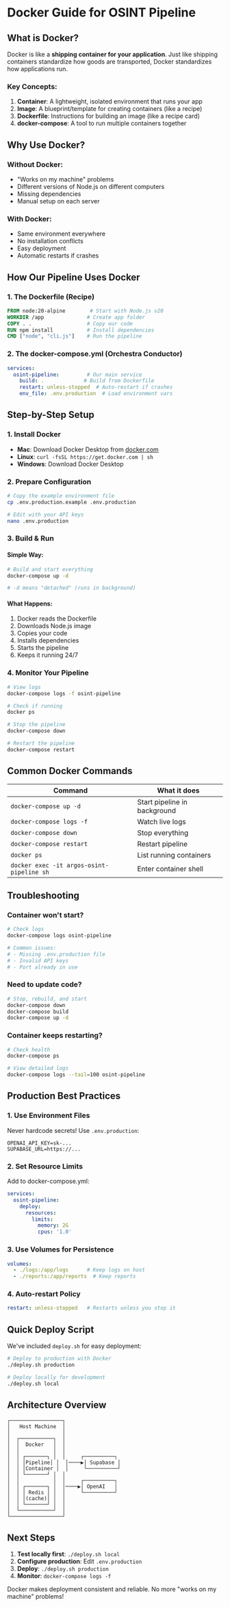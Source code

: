 # Docker Guide for OSINT Pipeline

## What is Docker?

Docker is like a **shipping container for your application**. Just like shipping containers standardize how goods are transported, Docker standardizes how applications run.

### Key Concepts:

1. **Container**: A lightweight, isolated environment that runs your app
2. **Image**: A blueprint/template for creating containers (like a recipe)
3. **Dockerfile**: Instructions for building an image (like a recipe card)
4. **docker-compose**: A tool to run multiple containers together

## Why Use Docker?

### Without Docker:
- "Works on my machine" problems
- Different versions of Node.js on different computers
- Missing dependencies
- Manual setup on each server

### With Docker:
- Same environment everywhere
- No installation conflicts
- Easy deployment
- Automatic restarts if crashes

## How Our Pipeline Uses Docker

### 1. The Dockerfile (Recipe)
```dockerfile
FROM node:20-alpine        # Start with Node.js v20
WORKDIR /app              # Create app folder
COPY . .                  # Copy our code
RUN npm install           # Install dependencies
CMD ["node", "cli.js"]    # Run the pipeline
```

### 2. The docker-compose.yml (Orchestra Conductor)
```yaml
services:
  osint-pipeline:         # Our main service
    build: .             # Build from Dockerfile
    restart: unless-stopped  # Auto-restart if crashes
    env_file: .env.production  # Load environment vars
```

## Step-by-Step Setup

### 1. Install Docker
- **Mac**: Download Docker Desktop from [docker.com](https://docker.com)
- **Linux**: `curl -fsSL https://get.docker.com | sh`
- **Windows**: Download Docker Desktop

### 2. Prepare Configuration
```bash
# Copy the example environment file
cp .env.production.example .env.production

# Edit with your API keys
nano .env.production
```

### 3. Build & Run

#### Simple Way:
```bash
# Build and start everything
docker-compose up -d

# -d means "detached" (runs in background)
```

#### What Happens:
1. Docker reads the Dockerfile
2. Downloads Node.js image
3. Copies your code
4. Installs dependencies
5. Starts the pipeline
6. Keeps it running 24/7

### 4. Monitor Your Pipeline

```bash
# View logs
docker-compose logs -f osint-pipeline

# Check if running
docker ps

# Stop the pipeline
docker-compose down

# Restart the pipeline
docker-compose restart
```

## Common Docker Commands

| Command | What it does |
|---------|-------------|
| `docker-compose up -d` | Start pipeline in background |
| `docker-compose logs -f` | Watch live logs |
| `docker-compose down` | Stop everything |
| `docker-compose restart` | Restart pipeline |
| `docker ps` | List running containers |
| `docker exec -it argos-osint-pipeline sh` | Enter container shell |

## Troubleshooting

### Container won't start?
```bash
# Check logs
docker-compose logs osint-pipeline

# Common issues:
# - Missing .env.production file
# - Invalid API keys
# - Port already in use
```

### Need to update code?
```bash
# Stop, rebuild, and start
docker-compose down
docker-compose build
docker-compose up -d
```

### Container keeps restarting?
```bash
# Check health
docker-compose ps

# View detailed logs
docker-compose logs --tail=100 osint-pipeline
```

## Production Best Practices

### 1. Use Environment Files
Never hardcode secrets! Use `.env.production`:
```env
OPENAI_API_KEY=sk-...
SUPABASE_URL=https://...
```

### 2. Set Resource Limits
Add to docker-compose.yml:
```yaml
services:
  osint-pipeline:
    deploy:
      resources:
        limits:
          memory: 2G
          cpus: '1.0'
```

### 3. Use Volumes for Persistence
```yaml
volumes:
  - ./logs:/app/logs      # Keep logs on host
  - ./reports:/app/reports  # Keep reports
```

### 4. Auto-restart Policy
```yaml
restart: unless-stopped   # Restarts unless you stop it
```

## Quick Deploy Script

We've included `deploy.sh` for easy deployment:

```bash
# Deploy to production with Docker
./deploy.sh production

# Deploy locally for development
./deploy.sh local
```

## Architecture Overview

```
┌─────────────────┐
│   Host Machine  │
│                 │
│  ┌───────────┐  │
│  │  Docker   │  │
│  │           │  │
│  │ ┌───────┐ │  │     ┌──────────┐
│  │ │Pipeline│ │  │────▶│ Supabase │
│  │ │Container │  │     └──────────┘
│  │ └───────┘ │  │
│  │           │  │     ┌──────────┐
│  │ ┌───────┐ │  │────▶│ OpenAI   │
│  │ │ Redis │ │  │     └──────────┘
│  │ │(cache)│ │  │
│  │ └───────┘ │  │
│  └───────────┘  │
└─────────────────┘
```

## Next Steps

1. **Test locally first**: `./deploy.sh local`
2. **Configure production**: Edit `.env.production`
3. **Deploy**: `./deploy.sh production`
4. **Monitor**: `docker-compose logs -f`

Docker makes deployment consistent and reliable. No more "works on my machine" problems!